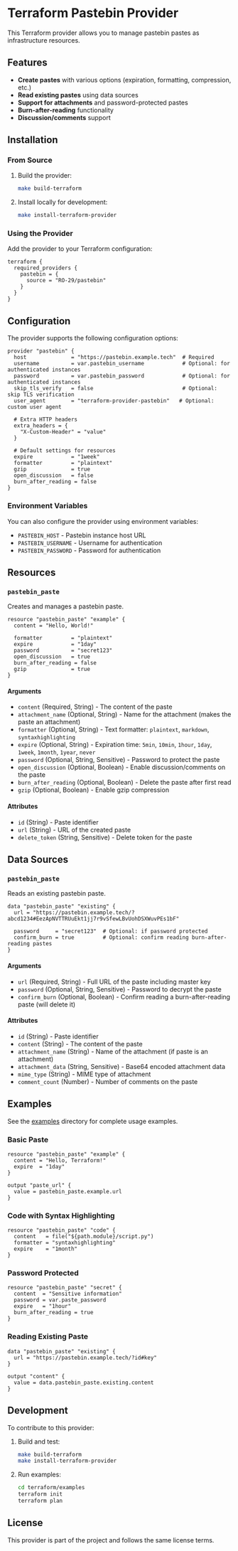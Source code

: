 # Terraform Pastebin Provider

This Terraform provider allows you to manage pastebin pastes as infrastructure resources.

## Features

- **Create pastes** with various options (expiration, formatting, compression, etc.)
- **Read existing pastes** using data sources
- **Support for attachments** and password-protected pastes
- **Burn-after-reading** functionality
- **Discussion/comments** support

## Installation

### From Source

1. Build the provider:
   ```bash
   make build-terraform
   ```

2. Install locally for development:
   ```bash
   make install-terraform-provider
   ```

### Using the Provider

Add the provider to your Terraform configuration:

```hcl
terraform {
  required_providers {
    pastebin = {
      source = "RO-29/pastebin"
    }
  }
}
```

## Configuration

The provider supports the following configuration options:

```hcl
provider "pastebin" {
  host              = "https://pastebin.example.tech"  # Required
  username          = var.pastebin_username            # Optional: for authenticated instances
  password          = var.pastebin_password            # Optional: for authenticated instances
  skip_tls_verify   = false                            # Optional: skip TLS verification
  user_agent        = "terraform-provider-pastebin"   # Optional: custom user agent

  # Extra HTTP headers
  extra_headers = {
    "X-Custom-Header" = "value"
  }

  # Default settings for resources
  expire            = "1week"
  formatter         = "plaintext"
  gzip              = true
  open_discussion   = false
  burn_after_reading = false
}
```

### Environment Variables

You can also configure the provider using environment variables:

- `PASTEBIN_HOST` - Pastebin instance host URL
- `PASTEBIN_USERNAME` - Username for authentication
- `PASTEBIN_PASSWORD` - Password for authentication

## Resources

### `pastebin_paste`

Creates and manages a pastebin paste.

```hcl
resource "pastebin_paste" "example" {
  content = "Hello, World!"

  formatter         = "plaintext"
  expire            = "1day"
  password          = "secret123"
  open_discussion   = true
  burn_after_reading = false
  gzip              = true
}
```

#### Arguments

- `content` (Required, String) - The content of the paste
- `attachment_name` (Optional, String) - Name for the attachment (makes the paste an attachment)
- `formatter` (Optional, String) - Text formatter: `plaintext`, `markdown`, `syntaxhighlighting`
- `expire` (Optional, String) - Expiration time: `5min`, `10min`, `1hour`, `1day`, `1week`, `1month`, `1year`, `never`
- `password` (Optional, String, Sensitive) - Password to protect the paste
- `open_discussion` (Optional, Boolean) - Enable discussion/comments on the paste
- `burn_after_reading` (Optional, Boolean) - Delete the paste after first read
- `gzip` (Optional, Boolean) - Enable gzip compression

#### Attributes

- `id` (String) - Paste identifier
- `url` (String) - URL of the created paste
- `delete_token` (String, Sensitive) - Delete token for the paste

## Data Sources

### `pastebin_paste`

Reads an existing pastebin paste.

```hcl
data "pastebin_paste" "existing" {
  url = "https://pastebin.example.tech/?abcd1234#EezApNVTTRUuEkt1jj7r9vSfewLBvUohDSXWuvPEs1bF"

  password     = "secret123"  # Optional: if password protected
  confirm_burn = true         # Optional: confirm reading burn-after-reading pastes
}
```

#### Arguments

- `url` (Required, String) - Full URL of the paste including master key
- `password` (Optional, String, Sensitive) - Password to decrypt the paste
- `confirm_burn` (Optional, Boolean) - Confirm reading a burn-after-reading paste (will delete it)

#### Attributes

- `id` (String) - Paste identifier
- `content` (String) - The content of the paste
- `attachment_name` (String) - Name of the attachment (if paste is an attachment)
- `attachment_data` (String, Sensitive) - Base64 encoded attachment data
- `mime_type` (String) - MIME type of attachment
- `comment_count` (Number) - Number of comments on the paste

## Examples

See the [examples](./examples/) directory for complete usage examples.

### Basic Paste

```hcl
resource "pastebin_paste" "example" {
  content = "Hello, Terraform!"
  expire  = "1day"
}

output "paste_url" {
  value = pastebin_paste.example.url
}
```

### Code with Syntax Highlighting

```hcl
resource "pastebin_paste" "code" {
  content   = file("${path.module}/script.py")
  formatter = "syntaxhighlighting"
  expire    = "1month"
}
```

### Password Protected

```hcl
resource "pastebin_paste" "secret" {
  content  = "Sensitive information"
  password = var.paste_password
  expire   = "1hour"
  burn_after_reading = true
}
```

### Reading Existing Paste

```hcl
data "pastebin_paste" "existing" {
  url = "https://pastebin.example.tech/?id#key"
}

output "content" {
  value = data.pastebin_paste.existing.content
}
```

## Development

To contribute to this provider:

1. Build and test:
   ```bash
   make build-terraform
   make install-terraform-provider
   ```

2. Run examples:
   ```bash
   cd terraform/examples
   terraform init
   terraform plan
   ```

## License

This provider is part of the  project and follows the same license terms.
